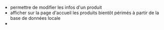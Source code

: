 - permettre de modifier les infos d'un produit
- afficher sur la page d'accueil les produits bientôt périmés à partir de la base de données locale
- 